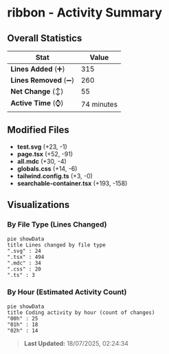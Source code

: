 # ribbon - Activity Summary 

## Overall Statistics

| Stat                   | Value                                                             |
| ---------------------- | ----------------------------------------------------------------- |
| **Lines Added** (➕)   | 315                                          |
| **Lines Removed** (➖) | 260                                        |
| **Net Change** (↕)    | 55                |
| **Active Time** (⌚)   | 74 minutes |


## Modified Files
- **test.svg** (+23, -1)
- **page.tsx** (+52, -91)
- **all.mdc** (+30, -4)
- **globals.css** (+14, -6)
- **tailwind.config.ts** (+3, -0)
- **searchable-container.tsx** (+193, -158)

## Visualizations

### By File Type (Lines Changed)

```mermaid
pie showData
title Lines changed by file type
".svg" : 24
".tsx" : 494
".mdc" : 34
".css" : 20
".ts" : 3
```

### By Hour (Estimated Activity Count)

```mermaid
pie showData
title Coding activity by hour (count of changes)
"00h" : 25
"01h" : 18
"02h" : 14
```


> **Last Updated:** 18/07/2025, 02:24:34